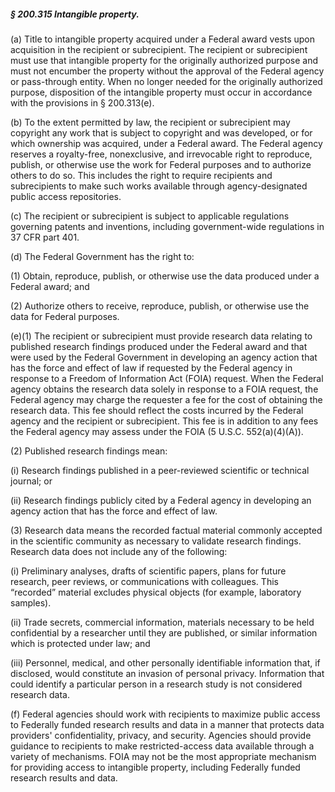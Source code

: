##### § 200.315 Intangible property. #####

(a) Title to intangible property acquired under a Federal award vests upon acquisition in the recipient or subrecipient. The recipient or subrecipient must use that intangible property for the originally authorized purpose and must not encumber the property without the approval of the Federal agency or pass-through entity. When no longer needed for the originally authorized purpose, disposition of the intangible property must occur in accordance with the provisions in § 200.313(e).

(b) To the extent permitted by law, the recipient or subrecipient may copyright any work that is subject to copyright and was developed, or for which ownership was acquired, under a Federal award. The Federal agency reserves a royalty-free, nonexclusive, and irrevocable right to reproduce, publish, or otherwise use the work for Federal purposes and to authorize others to do so. This includes the right to require recipients and subrecipients to make such works available through agency-designated public access repositories.

(c) The recipient or subrecipient is subject to applicable regulations governing patents and inventions, including government-wide regulations in 37 CFR part 401.

(d) The Federal Government has the right to:

(1) Obtain, reproduce, publish, or otherwise use the data produced under a Federal award; and

(2) Authorize others to receive, reproduce, publish, or otherwise use the data for Federal purposes.

(e)(1) The recipient or subrecipient must provide research data relating to published research findings produced under the Federal award and that were used by the Federal Government in developing an agency action that has the force and effect of law if requested by the Federal agency in response to a Freedom of Information Act (FOIA) request. When the Federal agency obtains the research data solely in response to a FOIA request, the Federal agency may charge the requester a fee for the cost of obtaining the research data. This fee should reflect the costs incurred by the Federal agency and the recipient or subrecipient. This fee is in addition to any fees the Federal agency may assess under the FOIA (5 U.S.C. 552(a)(4)(A)).

(2) Published research findings mean:

(i) Research findings published in a peer-reviewed scientific or technical journal; or

(ii) Research findings publicly cited by a Federal agency in developing an agency action that has the force and effect of law.

(3) Research data means the recorded factual material commonly accepted in the scientific community as necessary to validate research findings. Research data does not include any of the following:

(i) Preliminary analyses, drafts of scientific papers, plans for future research, peer reviews, or communications with colleagues. This “recorded” material excludes physical objects (for example, laboratory samples).

(ii) Trade secrets, commercial information, materials necessary to be held confidential by a researcher until they are published, or similar information which is protected under law; and

(iii) Personnel, medical, and other personally identifiable information that, if disclosed, would constitute an invasion of personal privacy. Information that could identify a particular person in a research study is not considered research data.

(f) Federal agencies should work with recipients to maximize public access to Federally funded research results and data in a manner that protects data providers' confidentiality, privacy, and security. Agencies should provide guidance to recipients to make restricted-access data available through a variety of mechanisms. FOIA may not be the most appropriate mechanism for providing access to intangible property, including Federally funded research results and data.